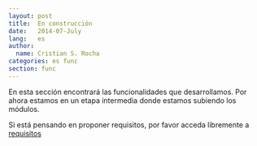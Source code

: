 ```yaml
---
layout: post
title:  En construcción
date:   2014-07-July
lang:   es
author:
  name: Cristian S. Rocha 
categories: es func
section: func
---
```


En esta sección encontrará las funcionalidades que desarrollamos. Por ahora estamos en un etapa intermedia donde estamos subiendo los módulos.

Si está pensando en proponer requisitos, por favor acceda libremente a [requisitos](https://github.com/odoo-l10n-ar/)

